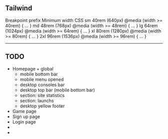 ## Tailwind

Breakpoint prefix	Minimum width	CSS
sm	40rem (640px)	@media (width >= 40rem) { ... }
md	48rem (768px)	@media (width >= 48rem) { ... }
lg	64rem (1024px)	@media (width >= 64rem) { ... }
xl	80rem (1280px)	@media (width >= 80rem) { ... }
2xl	96rem (1536px)	@media (width >= 96rem) { ... }

---

## TODO

- Homepage + global
  - mobile bottom bar
  - mobile menu opened
  - desktop consoles bar
  - desktop top bar (mobile bottom bar)
  - section: site statistics
  - section: launchs
  - desktop yellow footer
- Game page
- Sign up page
- Login page
- 
- 
